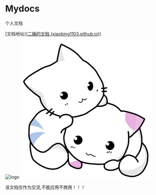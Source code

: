# Mydocs
个人文档   



[文档地址]([二姨的文档 (xiaobing1103.github.io)](https://xiaobing1103.github.io/Mydocs/#/))


![logo](./docs/icon/app.ico 'logo-来自二姨的文档')
![图标](./docs/method-draw-image.svg '图标-来自二姨的文档')


该文档仅作为交流,不能应用不商用！！！